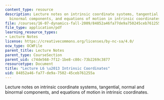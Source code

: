 ```yaml
---
content_type: resource
description: Lecture notes on intrinsic coordinate systems, tangential, normal and
  binormal components, and equations of motion in intrinsic coordinates.
file: /courses/16-07-dynamics-fall-2009/84852a46fa77de9a750245ceb761255a_MIT16_07F09_Lec06.pdf
file_type: application/pdf
learning_resource_types:
- Lecture Notes
license: https://creativecommons.org/licenses/by-nc-sa/4.0/
ocw_type: OCWFile
parent_title: Lecture Notes
parent_type: CourseSection
parent_uid: c74de568-7f12-1be8-c80c-73b2269c3877
resourcetype: Document
title: "Lecture L6 \u2013 Intrinsic Coordinates"
uid: 84852a46-fa77-de9a-7502-45ceb761255a
---
```

Lecture notes on intrinsic coordinate systems, tangential, normal and binormal components, and equations of motion in intrinsic coordinates.